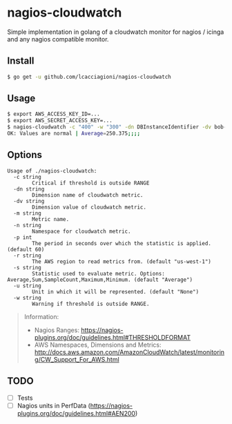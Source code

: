 # nagios-cloudwatch

Simple implementation in golang of a cloudwatch monitor for nagios / icinga and any nagios compatible monitor.

## Install

```bash
$ go get -u github.com/lcacciagioni/nagios-cloudwatch
```

## Usage

```bash
$ export AWS_ACCESS_KEY_ID=...
$ export AWS_SECRET_ACCESS_KEY=...
$ nagios-cloudwatch -c "400" -w "300" -dn DBInstanceIdentifier -dv bob-production-master -r sa-east-1 -p 120 -m WriteIOPS -n "AWS/RDS" -u "Count/Second"
OK: Values are normal | Average=250.375;;;;
```

## Options
```
Usage of ./nagios-cloudwatch:
  -c string
        Critical if threshold is outside RANGE
  -dn string
        Dimension name of cloudwatch metric.
  -dv string
        Dimension value of cloudwatch metric.
  -m string
        Metric name.
  -n string
        Namespace for cloudwatch metric.
  -p int
        The period in seconds over which the statistic is applied. (default 60)
  -r string
        The AWS region to read metrics from. (default "us-west-1")
  -s string
        Statistic used to evaluate metric. Options: Average,Sum,SampleCount,Maximum,Minimum. (default "Average")
  -u string
        Unit in which it will be represented. (default "None")
  -w string
        Warning if threshold is outside RANGE.
```

> Information:
> * Nagios Ranges: https://nagios-plugins.org/doc/guidelines.html#THRESHOLDFORMAT
> * AWS Namespaces, Dimensions and Metrics: http://docs.aws.amazon.com/AmazonCloudWatch/latest/monitoring/CW_Support_For_AWS.html

## TODO

- [ ] Tests
- [ ] Nagios units in PerfData (https://nagios-plugins.org/doc/guidelines.html#AEN200)
